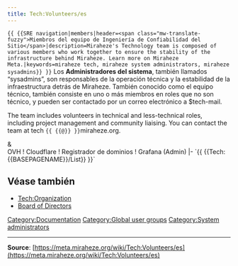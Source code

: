 ```yaml
---
title: Tech:Volunteers/es
---
```


 `{{ {{SRE navigation|members|header=<span class="mw-translate-fuzzy">Miembros del equipo de Ingeniería de Confiabilidad del Sitio</span>|description=Miraheze's Technology team is composed of various members who work together to ensure the stability of the infrastructure behind Miraheze. Learn more on Miraheze Meta.|keywords=miraheze tech, miraheze system administrators, miraheze sysadmins}} }}`
Los **Administradores del sistema**, también llamados “sysadmins”, son responsables de la operación técnica y la estabilidad de la infraestructura detrás de Miraheze. También conocido como el equipo técnico, también consiste en uno o más miembros en roles que no son técnico, y pueden ser contactado por un correo electrónico a $tech-mail.

The team includes volunteers in technical and less-technical roles, including project management and community liaising. You can contact the team at tech `{{ {{@}} }}`miraheze.org.

<div style="width: 100%; overflow: auto;>
{| class="wikitable center"
|-
! class="unsortable"| [ `{{ {{fullurl:Tech:Volunteers/List|action=edit}} }}` +/-]
! Nombre y Rol
! Apodo de Libera Chat
! Correo electrónico
! Cáscara
! GitHub
! Phabricator (admin)
! RamNode <br />&<br /> OVH
! Cloudflare
! Registrador de dominios
! Grafana (Admin)
|- `{{ {{Tech:{{BASEPAGENAME}}/List}} }}`

## Véase también 

* [Tech:Organization](/tech-docs/techorganization.md)
* [Board of Directors](https://meta.miraheze.org/wiki/Board_of_Directors)

[Category:Documentation](https://meta.miraheze.org/wiki/Category:Documentation)
[Category:Global user groups](https://meta.miraheze.org/wiki/Category:Global_user_groups)
[Category:System administrators](https://meta.miraheze.org/wiki/Category:System_administrators)

----
**Source**: [https://meta.miraheze.org/wiki/Tech:Volunteers/es](https://meta.miraheze.org/wiki/Tech:Volunteers/es)